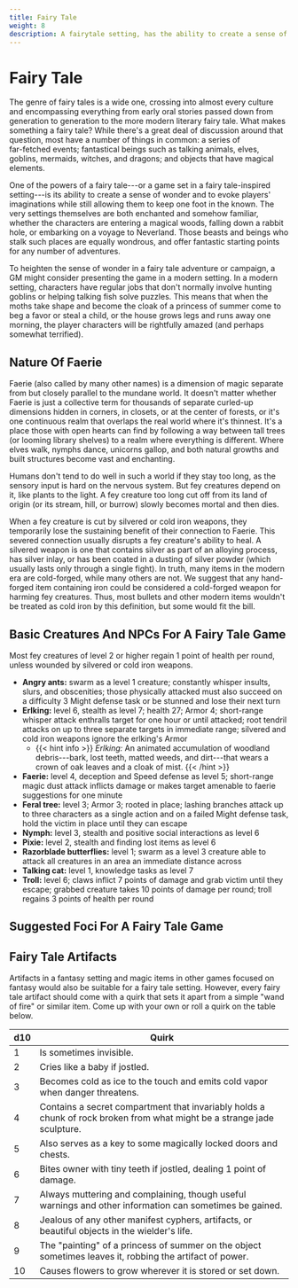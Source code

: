 ```yaml
---
title: Fairy Tale
weight: 8
description: A fairytale setting, has the ability to create a sense of wonder and to evoke players' imaginations while still allowing them to keep one foot in the known.
---
```


# Fairy Tale

The genre of fairy tales is a wide one, crossing into almost every culture and encompassing everything from early oral stories passed down from generation to generation to the more modern literary fairy tale. What makes something a fairy tale? While there's a great deal of discussion around that question, most have a number of things in common: a series of  
far-fetched events; fantastical beings such as talking animals, elves, goblins, mermaids, witches, and dragons; and objects that have magical elements.

One of the powers of a fairy tale---or a game set in a fairy tale-inspired setting---is its ability to create a sense of wonder and to evoke players' imaginations while still allowing them to keep one foot in the known. The very settings themselves are both enchanted and somehow familiar, whether the characters are entering a magical woods, falling down a rabbit hole, or embarking on a voyage to Neverland. Those beasts and beings who stalk such places are equally wondrous, and offer fantastic starting points for any number of adventures.

To heighten the sense of wonder in a fairy tale adventure or campaign, a GM might consider presenting the game in a modern setting. In a modern setting, characters have regular jobs that don't normally involve hunting goblins or helping talking fish solve puzzles. This means that when the moths take shape and become the cloak of a princess of summer come to beg a favor or steal a child, or the house grows legs and runs away one morning, the player characters will be rightfully amazed (and perhaps somewhat terrified).

## Nature Of Faerie

Faerie (also called by many other names) is a dimension of magic separate from but closely parallel to the mundane world. It doesn't matter whether Faerie is just a collective term for thousands of separate curled-up dimensions hidden in corners, in closets, or at the center of forests, or it's one continuous realm that overlaps the real world where it's thinnest. It's a place those with open hearts can find by following a way between tall trees (or looming library shelves) to a realm where everything is different. Where elves walk, nymphs dance, unicorns gallop, and both natural growths and built structures become vast and enchanting.

Humans don't tend to do well in such a world if they stay too long, as the sensory input is hard on the nervous system. But fey creatures depend on it, like plants to the light. A fey creature too long cut off from its land of origin (or its stream, hill, or burrow) slowly becomes mortal and then dies.

When a fey creature is cut by silvered or cold iron weapons, they temporarily lose the sustaining benefit of their connection to Faerie. This severed connection usually disrupts a fey creature's ability to heal. A silvered weapon is one that contains silver as part of an alloying process, has silver inlay, or has been coated in a dusting of silver powder (which usually lasts only through a single fight). In truth, many items in the modern era are cold-forged, while many others are not. We suggest that any hand-forged item containing iron could be considered a cold-forged weapon for harming fey creatures. Thus, most bullets and other modern items wouldn't be treated as cold iron by this definition, but some would fit the bill.

## Basic Creatures And NPCs For A Fairy Tale Game

Most fey creatures of level 2 or higher regain 1 point of health per round, unless wounded by silvered or cold iron weapons.

* **Angry ants:** swarm as a level 1 creature; constantly whisper insults, slurs, and obscenities; those physically attacked must also succeed on a difficulty 3 Might defense task or be stunned and lose their next turn
* **Erlking:** level 6, stealth as level 7; health 27; Armor 4; short-range whisper attack enthralls target for one hour or until attacked; root tendril attacks on up to three separate targets in immediate range; silvered and cold iron weapons ignore the erlking's Armor
  * {{< hint info >}} *Erlking:* An animated accumulation of woodland debris---bark, lost teeth, matted weeds, and dirt---that wears a crown of oak leaves and a cloak of mist. {{< /hint >}}
* **Faerie:** level 4, deception and Speed defense as level 5; short-range magic dust attack inflicts damage or makes target amenable to faerie suggestions for one minute
* **Feral tree:** level 3; Armor 3; rooted in place; lashing branches attack up to three characters as a single action and on a failed Might defense task, hold the victim in place until they can escape
* **Nymph:** level 3, stealth and positive social interactions as level 6
* **Pixie:** level 2, stealth and finding lost items as level 6
* **Razorblade butterflies:** level 1; swarm as a level 3 creature able to attack all creatures in an area an immediate distance across
* **Talking cat:** level 1, knowledge tasks as level 7
* **Troll:** level 6; claws inflict 7 points of damage and grab victim until they escape; grabbed creature takes 10 points of damage per round; troll regains 3 points of health per round

## Suggested Foci For A Fairy Tale Game
<!-- TODO: Missing section? -->

## Fairy Tale Artifacts

Artifacts in a fantasy setting and magic items in other games focused on fantasy would also be suitable for a fairy tale setting. However, every fairy tale artifact should come with a quirk that sets it apart from a simple "wand of fire" or similar item. Come up with your own or roll a quirk on the table below.

| d10 | Quirk                                                                                                                   |
|-----|-------------------------------------------------------------------------------------------------------------------------|
| 1   | Is sometimes invisible.                                                                                                 |
| 2   | Cries like a baby if jostled.                                                                                           |
| 3   | Becomes cold as ice to the touch and emits cold vapor when danger threatens.                                            |
| 4   | Contains a secret compartment that invariably holds a chunk of rock broken from what might be a strange jade sculpture. |
| 5   | Also serves as a key to some magically locked doors and chests.                                                         |
| 6   | Bites owner with tiny teeth if jostled, dealing 1 point of damage.                                                      |
| 7   | Always muttering and complaining, though useful warnings and other information can sometimes be gained.                 |
| 8   | Jealous of any other manifest cyphers, artifacts, or beautiful objects in the wielder's life.                           |
| 9   | The "painting" of a princess of summer on the object sometimes leaves it, robbing the artifact of power.                |
| 10  | Causes flowers to grow wherever it is stored or set down.                                                               |
